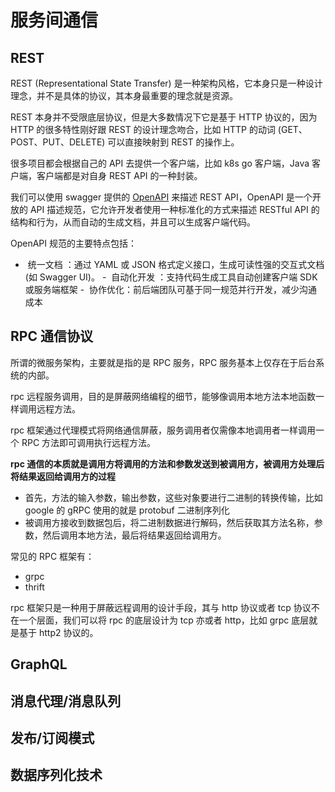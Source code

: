 <!--
 * @Author: shgopher shgopher@gmail.com
 * @Date: 2024-12-06 00:31:03
 * @LastEditors: shgopher shgopher@gmail.com
 * @LastEditTime: 2025-05-20 15:59:50
 * @FilePath: /luban/系统设计基础/分布式/分布式关键技术/服务间通信/README.md
 * @Description: 
 * 
 * Copyright (c) 2024 by shgopher, All Rights Reserved. 
-->
# 服务间通信
## REST
REST (Representational State Transfer) 是一种架构风格，它本身只是一种设计理念，并不是具体的协议，其本身最重要的理念就是资源。

REST 本身并不受限底层协议，但是大多数情况下它是基于 HTTP 协议的，因为 HTTP 的很多特性刚好跟 REST 的设计理念吻合，比如 HTTP 的动词 (GET、POST、PUT、DELETE) 可以直接映射到 REST 的操作上。

很多项目都会根据自己的 API 去提供一个客户端，比如 k8s go 客户端，Java 客户端，客户端都是对自身 REST API 的一种封装。

我们可以使用 swagger 提供的 [OpenAPI](./OpenAPI/README.md) 来描述 REST API，OpenAPI 是一个开放的 API 描述规范，它允许开发者使用一种标准化的方式来描述 RESTful API 的结构和行为，从而自动的生成文档，并且可以生成客户端代码。

OpenAPI 规范的主要特点包括：
- ​​ 统一文档 ​​：通过 YAML 或 JSON 格式定义接口，生成可读性强的交互式文档 (如 Swagger UI)。
​- ​ 自动化开发 ​​：支持代码生成工具自动创建客户端 SDK 或服务端框架
​- ​ 协作优化 ​​：前后端团队可基于同一规范并行开发，减少沟通成本
## RPC 通信协议
所谓的微服务架构，主要就是指的是 RPC 服务，RPC 服务基本上仅存在于后台系统的内部。

rpc 远程服务调用，目的是屏蔽网络编程的细节，能够像调用本地方法本地函数一样调用远程方法。

rpc 框架通过代理模式将网络通信屏蔽，服务调用者仅需像本地调用者一样调用一个 RPC 方法即可调用执行远程方法。

**rpc 通信的本质就是调用方将调用的方法和参数发送到被调用方，被调用方处理后将结果返回给调用方的过程**

- 首先，方法的输入参数，输出参数，这些对象要进行二进制的转换传输，比如 google 的 gRPC 使用的就是 protobuf 二进制序列化
- 被调用方接收到数据包后，将二进制数据进行解码，然后获取其方法名称，参数，然后调用本地方法，最后将结果返回给调用方。

 常见的 RPC 框架有：
- grpc
- thrift

rpc 框架只是一种用于屏蔽远程调用的设计手段，其与 http 协议或者 tcp 协议不在一个层面，我们可以将 rpc 的底层设计为 tcp 亦或者 http，比如 grpc 底层就是基于 http2 协议的。
## GraphQL

## 消息代理/消息队列
## 发布/订阅模式
## 数据序列化技术



